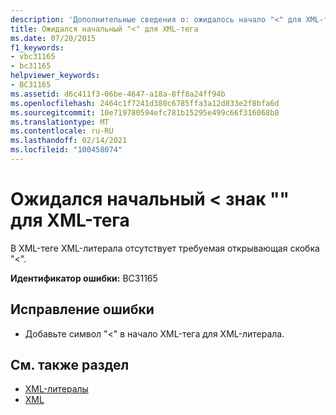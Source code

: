 ```yaml
---
description: 'Дополнительные сведения о: ожидалось начало "<" для XML-тега'
title: Ожидался начальный "<" для XML-тега
ms.date: 07/20/2015
f1_keywords:
- vbc31165
- bc31165
helpviewer_keywords:
- BC31165
ms.assetid: d6c411f3-06be-4647-a18a-8ff8a24ff94b
ms.openlocfilehash: 2464c1f7241d380c6785ffa3a12d833e2f8bfa6d
ms.sourcegitcommit: 10e719780594efc781b15295e499c66f316068b8
ms.translationtype: MT
ms.contentlocale: ru-RU
ms.lasthandoff: 02/14/2021
ms.locfileid: "100458074"
---
```

# <a name="expected-beginning--for-an-xml-tag"></a>Ожидался начальный \< знак "" для XML-тега

В XML-теге XML-литерала отсутствует требуемая открывающая скобка "<".  
  
 **Идентификатор ошибки:** BC31165  
  
## <a name="to-correct-this-error"></a>Исправление ошибки  
  
- Добавьте символ "<" в начало XML-тега для XML-литерала.  
  
## <a name="see-also"></a>См. также раздел

- [XML-литералы](../language-reference/xml-literals/index.md)
- [XML](../programming-guide/language-features/xml/index.md)
